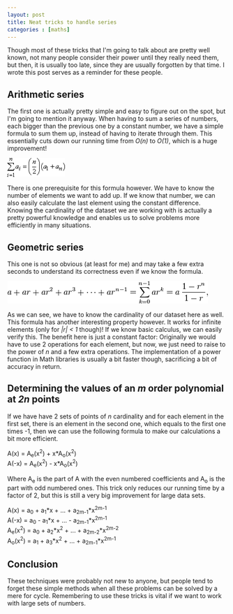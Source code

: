 ```yaml
---
layout: post
title: Neat tricks to handle series
categories : [maths]
---
```


Though most of these tricks that I'm going to talk about are pretty well known, not many people consider their power until they really need them, but then, it is usually too late, since they are usually forgotten by that time. I wrote this post serves as a reminder for these people.

## Arithmetic series

The first one is actually pretty simple and easy to figure out on the spot, but I'm going to mention it anyway. When having to sum a series of numbers, each bigger than the previous one by a constant number, we have a simple formula to sum them up, instead of having to iterate through them. This essentially cuts down our running time from *O(n)* to *O(1)*, which is a huge improvement!

![The formula](/images/arithmeticsum.gif)

There is one prerequisite for this formula however. We have to know the number of elements we want to add up. If we know that number, we can also easily calculate the last element using the constant difference. Knowing the cardinality of the dataset we are working with is actually a pretty powerful knowledge and enables us to solve problems more efficiently in many situations.

## Geometric series

This one is not so obvious (at least for me) and may take a few extra seconds to understand its correctness even if we know the formula. 

![The formula](/images/geometricsum.png)

As we can see, we have to know the cardinality of our dataset here as well. This formula has another interesting property however. It works for infinite elements (only for *&#124;r&#124; < 1* though)! If we know basic calculus, we can easily verify this. The benefit here is just a constant factor: Originally we would have to use 2 operations for each element, but now, we just need to raise to the power of *n* and a few extra operations. The implementation of a power function in Math libraries is usually a bit faster though, sacrificing a bit of accuracy in return.

## Determining the values of an *m* order polynomial at *2n* points

If we have have 2 sets of points of *n* cardinality and for each element in the first set, there is an element in the second one, which equals to the first one times -1, then we can use the following formula to make our calculations a bit more efficient.

A(x) = A<sub>e</sub>(x<sup>2</sup>) + x&#42;A<sub>o</sub>(x<sup>2</sup>)<br>
A(-x) = A<sub>e</sub>(x<sup>2</sup>) - x&#42;A<sub>o</sub>(x<sup>2</sup>)

Where A<sub>e</sub> is the part of A with the even numbered coefficients and A<sub>o</sub> is the part with odd numbered ones. This trick only reduces our running time by a factor of 2, but this is still a very big improvement for large data sets.

A(x) = a<sub>0</sub> + a<sub>1</sub>&#42;x + ... + a<sub>2m-1</sub>&#42;x<sup>2m-1</sup><br>
A(-x) = a<sub>0</sub> - a<sub>1</sub>&#42;x + ... - a<sub>2m-1</sub>&#42;x<sup>2m-1</sup><br>
A<sub>e</sub>(x<sup>2</sup>) = a<sub>0</sub> + a<sub>2</sub>&#42;x<sup>2</sup> + ... + a<sub>2m-2</sub>&#42;x<sup>2m-2</sup><br>
A<sub>o</sub>(x<sup>2</sup>) = a<sub>1</sub> + a<sub>3</sub>&#42;x<sup>2</sup> + ... + a<sub>2m-1</sub>&#42;x<sup>2m-1</sup><br>

## Conclusion

These techniques were probably not new to anyone, but people tend to forget these simple methods when all these problems can be solved by a mere for cycle. Remembering to use these tricks is vital if we want to work with large sets of numbers.